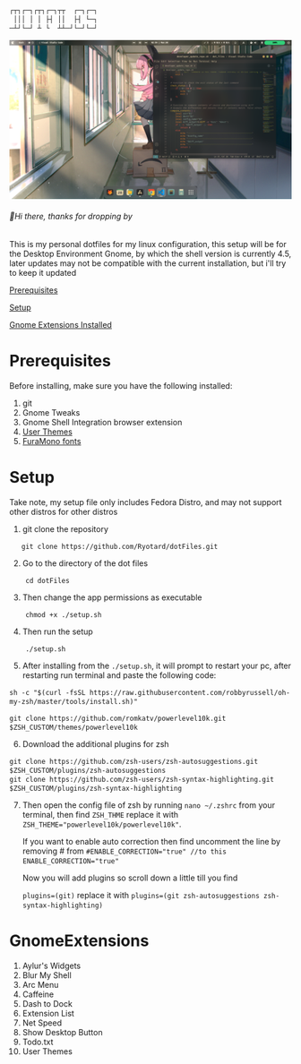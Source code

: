 ```
┌┬┐┌─┐┌┬┐┌─┐┬┬  ┌─┐┌─┐
 │││ │ │ ├┤ ││  ├┤ └─┐
─┴┘└─┘ ┴ └  ┴┴─┘└─┘└─┘ 
```


<img src="screenshot/Screenshot from 2023-10-30 02-59-21.png">

###### 👾Hi there, thanks for dropping by


This is my personal dotfiles for my linux configuration, this setup will be for the Desktop Environment Gnome, by which the shell version is currently 4.5, later updates may not be compatible with the current installation, but i'll try to keep it updated



[ Prerequisites ](#Prerequisites)

[ Setup ](#Setup)

[ Gnome Extensions Installed](#GnomeExtensions)



# Prerequisites

Before installing, make sure you have the following installed:

1. git
2. Gnome Tweaks
3. Gnome Shell Integration browser extension
4. [ User Themes ](https://extensions.gnome.org/extension/19/user-themes/)
5. [ FuraMono fonts ](https://github.com/ryanoasis/nerd-fonts/tree/master/patched-fonts/FiraMono)


# Setup

Take note, my setup file only includes Fedora Distro, and may not support other distros for other distros


1. git clone the repository
```
   git clone https://github.com/Ryotard/dotFiles.git
```

2. Go to the directory of the dot files
```
    cd dotFiles
```

3. Then change the app permissions as executable
```
    chmod +x ./setup.sh
```

4. Then run the setup
```
    ./setup.sh
```
5. After installing from the `./setup.sh`, it will prompt to restart your pc, after restarting run terminal and paste the following code:
```
sh -c "$(curl -fsSL https://raw.githubusercontent.com/robbyrussell/oh-my-zsh/master/tools/install.sh)"
```
```
git clone https://github.com/romkatv/powerlevel10k.git $ZSH_CUSTOM/themes/powerlevel10k
```
6. Download the additional plugins for zsh
```
git clone https://github.com/zsh-users/zsh-autosuggestions.git $ZSH_CUSTOM/plugins/zsh-autosuggestions
git clone https://github.com/zsh-users/zsh-syntax-highlighting.git $ZSH_CUSTOM/plugins/zsh-syntax-highlighting
```
7. Then open the config file of zsh by running ``nano ~/.zshrc`` from your terminal, then find ``ZSH_THME`` replace it with ``ZSH_THEME="powerlevel10k/powerlevel10k"``.


    If you want to enable auto correction then find uncomment the line by removing # from ``#ENABLE_CORRECTION="true"
    //to this
    ENABLE_CORRECTION="true"``

    Now you will add plugins so scroll down a little till you find

    ``plugins=(git)`` replace it with ``plugins=(git zsh-autosuggestions zsh-syntax-highlighting)``

# GnomeExtensions 
1. Aylur's Widgets
2. Blur My Shell
3. Arc Menu
4. Caffeine
5. Dash to Dock
6. Extension List
7. Net Speed
8. Show Desktop Button
9. Todo.txt
10. User Themes